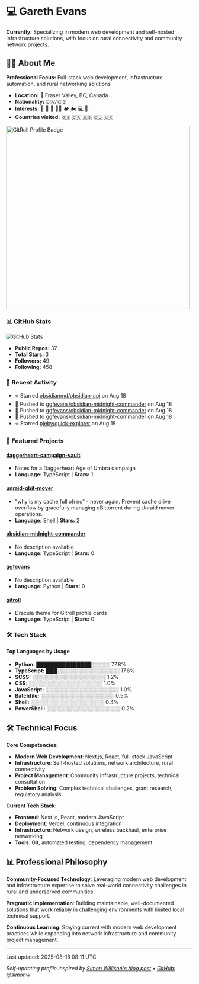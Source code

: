 
# 💻 Gareth Evans

**Currently:** Specializing in modern web development and self-hosted infrastructure solutions, with focus on rural connectivity and community network projects.

## 🧑‍💻 About Me

**Professional Focus:** Full-stack web development, infrastructure automation, and rural networking solutions

- **Location:** 📍 Fraser Valley, BC, Canada
- **Nationality:** 🇨🇦/🇬🇧
- **Interests:** 🏃 🥋 🥊 💪🏽 🏕 🏍 💻 🛫
- **Countries visited:** 🇬🇧 🇨🇦 🇺🇸 🇨🇺 🇲🇽

<a href="https://gitroll.io/profile/u4ZwDBdJejhWlx0XGDQ7f3d1XOkF3" target="_blank"><img src="https://gitroll.io/api/badges/profiles/v1/u4ZwDBdJejhWlx0XGDQ7f3d1XOkF3?theme=dracula" alt="GitRoll Profile Badge" width="495"/></a>
<!-- STATS_START -->

### 📊 GitHub Stats

![GitHub Stats](https://github-readme-stats.vercel.app/api?username=ggfevans&show_icons=true&theme=dracula)

- **Public Repos:** 37
- **Total Stars:** 3
- **Followers:** 49
- **Following:** 458

<!-- STATS_END -->

<!-- ACTIVITY_START -->
### 🚀 Recent Activity

- ⭐ Starred [obsidianmd/obsidian-api](https://github.com/obsidianmd/obsidian-api) on Aug 18
- 🔨 Pushed to [ggfevans/obsidian-midnight-commander](https://github.com/ggfevans/obsidian-midnight-commander) on Aug 18
- 🔨 Pushed to [ggfevans/obsidian-midnight-commander](https://github.com/ggfevans/obsidian-midnight-commander) on Aug 18
- 🔨 Pushed to [ggfevans/obsidian-midnight-commander](https://github.com/ggfevans/obsidian-midnight-commander) on Aug 18
- ⭐ Starred [pjeby/quick-explorer](https://github.com/pjeby/quick-explorer) on Aug 18
<!-- ACTIVITY_END -->

<!-- PROJECTS_START -->
### 💼 Featured Projects

#### [daggerheart-campaign-vault](https://github.com/ggfevans/daggerheart-campaign-vault)
- Notes for a Daggerheart Age of Umbra campaign
- **Language:** TypeScript | **Stars:** 1

#### [unraid-qbit-mover](https://github.com/ggfevans/unraid-qbit-mover)
- "why is my cache full oh no" - never again. Prevent cache drive overflow by gracefully managing qBittorrent during Unraid mover operations.
- **Language:** Shell | **Stars:** 2

#### [obsidian-midnight-commander](https://github.com/ggfevans/obsidian-midnight-commander)
- No description available
- **Language:** TypeScript | **Stars:** 0

#### [ggfevans](https://github.com/ggfevans/ggfevans)
- No description available
- **Language:** Python | **Stars:** 0

#### [gitroll](https://github.com/ggfevans/gitroll)
- Dracula theme for Gitroll profile cards
- **Language:** TypeScript | **Stars:** 0

<!-- PROJECTS_END -->

<!-- SKILLS_START -->
### 🛠️ Tech Stack

#### Top Languages by Usage
- **Python:** ███████████████░░░░░ 77.8%
- **TypeScript:** ███░░░░░░░░░░░░░░░░░ 17.6%
- **SCSS:** ░░░░░░░░░░░░░░░░░░░░ 1.2%
- **CSS:** ░░░░░░░░░░░░░░░░░░░░ 1.0%
- **JavaScript:** ░░░░░░░░░░░░░░░░░░░░ 1.0%
- **Batchfile:** ░░░░░░░░░░░░░░░░░░░░ 0.5%
- **Shell:** ░░░░░░░░░░░░░░░░░░░░ 0.4%
- **PowerShell:** ░░░░░░░░░░░░░░░░░░░░ 0.2%
<!-- SKILLS_END -->

## 🛠 Technical Focus

**Core Competencies:**
- **Modern Web Development**: Next.js, React, full-stack JavaScript
- **Infrastructure**: Self-hosted solutions, network architecture, rural connectivity
- **Project Management**: Community infrastructure projects, technical consultation
- **Problem Solving**: Complex technical challenges, grant research, regulatory analysis

**Current Tech Stack:**
- **Frontend**: Next.js, React, modern JavaScript
- **Deployment**: Vercel, continuous integration
- **Infrastructure**: Network design, wireless backhaul, enterprise networking
- **Tools**: Git, automated testing, dependency management

## 📊 Professional Philosophy

**Community-Focused Technology**: Leveraging modern web development and infrastructure expertise to solve real-world connectivity challenges in rural and underserved communities.

**Pragmatic Implementation**: Building maintainable, well-documented solutions that work reliably in challenging environments with limited local technical support.

**Continuous Learning**: Staying current with modern web development practices while expanding into network infrastructure and community project management.

---

<!-- LAST_UPDATED -->Last updated: 2025-08-18 08:11 UTC<!-- LAST_UPDATED_END -->

*Self-updating profile inspired by [Simon Willison's blog post](https://simonwillison.net/2020/Jul/10/self-updating-profile-readme/) • [GitHub: @simonw](https://github.com/simonw)*

